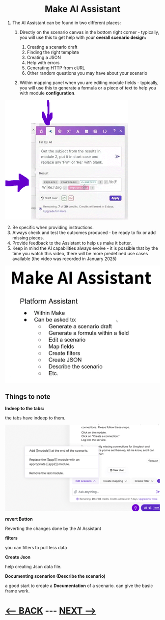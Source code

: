 <div align="center">

# Make AI Assistant 
</div>


1. The AI Assistant can be found in two different places:
   1. Directly on the scenario canvas in the bottom right corner - typically, you will use this to get help with your __overall scenario design:__
      1. Creating a scenario draft
      2. Finding the right template
      3. Creating a JSON
      4. Help with errors
      5. Generating HTTP from cURL
      6. Other random questions you may have about your scenario
         
   2. Within mapping panel when you are editing module fields - typically, you will use this to generate a formula or a piece of text to help you with module __configuration.__

![AI Assistant](pic/aiassistantmodule.gif)
     
2. Be specific when providing instructions.
3. Always check and test the outcomes produced - be ready to fix or add missing pieces.
4. Provide feedback to the Assistant to help us make it better.
5. Keep in mind the AI capabilities always evolve - it is possible that by the time you watch this video, there will be more predefined use cases available (the video was recorded in January 2025)

![Make AI Assistant](pic/aiassistant.gif)


## Things to note

__Indeep to the tabs:__

the tabs have indeep to them.

![Indeep](pic/aiassistantindeeptoscenario.gif)

__revert Button__

Reverting the changes done by the AI Assistant

__filters__ 

you can filters to pull less data

__Create Json__ 

help creating Json data file.

__Documenting scenarion (Describe the scenario)__

a good start to create a __Documentation__ of a scenario. can give the basic frame work.



</div>

# [<-- BACK](aggregators.md) --- [NEXT -->](.md)
</div>
